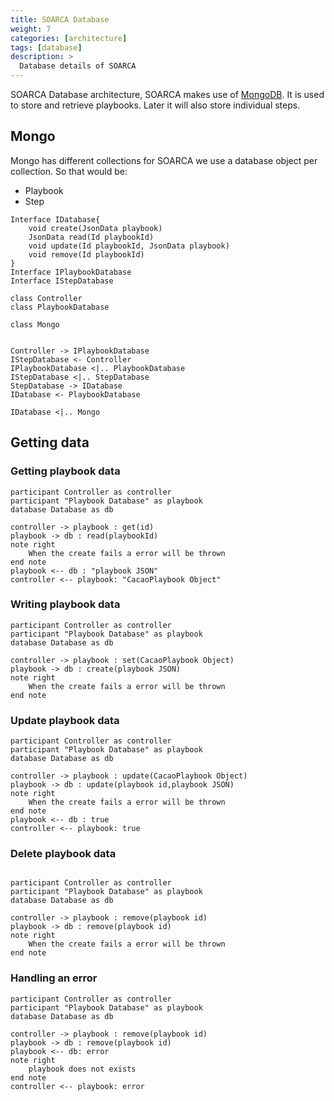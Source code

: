 ```yaml
---
title: SOARCA Database
weight: 7
categories: [architecture]
tags: [database]
description: >
  Database details of SOARCA
---
```


SOARCA Database architecture, SOARCA makes use of [MongoDB](https://www.mongodb.com). It is used to store and retrieve playbooks. Later it will also store individual steps.

## Mongo

Mongo has different collections for SOARCA we use a database object per collection. So that would be:

* Playbook
* Step


```plantuml
Interface IDatabase{
    void create(JsonData playbook)
    JsonData read(Id playbookId)
    void update(Id playbookId, JsonData playbook)
    void remove(Id playbookId)
}
Interface IPlaybookDatabase
Interface IStepDatabase

class Controller
class PlaybookDatabase

class Mongo


Controller -> IPlaybookDatabase
IStepDatabase <- Controller
IPlaybookDatabase <|.. PlaybookDatabase
IStepDatabase <|.. StepDatabase
StepDatabase -> IDatabase
IDatabase <- PlaybookDatabase

IDatabase <|.. Mongo
```
## Getting data

### Getting playbook data

```plantuml
participant Controller as controller
participant "Playbook Database" as playbook
database Database as db

controller -> playbook : get(id)
playbook -> db : read(playbookId)
note right
    When the create fails a error will be thrown
end note
playbook <-- db : "playbook JSON"
controller <-- playbook: "CacaoPlaybook Object"
```

### Writing playbook data
```plantuml
participant Controller as controller
participant "Playbook Database" as playbook
database Database as db

controller -> playbook : set(CacaoPlaybook Object)
playbook -> db : create(playbook JSON)
note right
    When the create fails a error will be thrown
end note
```

### Update playbook data
```plantuml
participant Controller as controller
participant "Playbook Database" as playbook
database Database as db

controller -> playbook : update(CacaoPlaybook Object)
playbook -> db : update(playbook id,playbook JSON)
note right
    When the create fails a error will be thrown
end note
playbook <-- db : true
controller <-- playbook: true
```

### Delete playbook data
```plantuml

participant Controller as controller
participant "Playbook Database" as playbook
database Database as db

controller -> playbook : remove(playbook id)
playbook -> db : remove(playbook id)
note right
    When the create fails a error will be thrown
end note
```

### Handling an error
```plantuml
participant Controller as controller
participant "Playbook Database" as playbook
database Database as db

controller -> playbook : remove(playbook id)
playbook -> db : remove(playbook id)
playbook <-- db: error 
note right
    playbook does not exists
end note
controller <-- playbook: error 

```